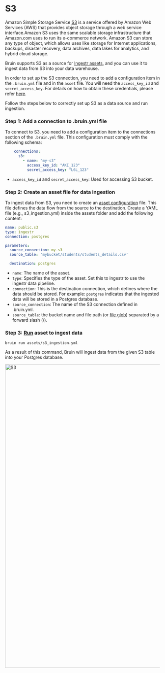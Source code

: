 # S3
Amazon Simple Storage Service [S3](https://aws.amazon.com/s3/) is a service offered by Amazon Web Services (AWS) that provides object storage through a web service interface.Amazon S3 uses the same scalable storage infrastructure that Amazon.com uses to run its e-commerce network. Amazon S3 can store any type of object, which allows uses like storage for Internet applications, backups, disaster recovery, data archives, data lakes for analytics, and hybrid cloud storage.

Bruin supports S3 as a source for [Ingestr assets](/assets/ingestr), and you can use it to ingest data from S3 into your data warehouse.

In order to set up the S3 connection, you need to add a configuration item in the `.bruin.yml` file and in the `asset` file. You will need the `access_key_id` and `secret_access_key`. For details on how to obtain these credentials, please refer [here](https://dlthub.com/docs/dlt-ecosystem/verified-sources/filesystem/basic#get-credentials).

Follow the steps below to correctly set up S3 as a data source and run ingestion.

### Step 1: Add a connection to .bruin.yml file

To connect to S3, you need to add a configuration item to the connections section of the `.bruin.yml` file. This configuration must comply with the following schema:

```yaml
    connections:
      s3:
        - name: "my-s3"
          access_key_id: "AKI_123"
          secret_access_key: "L6L_123"
```

- `access_key_id` and `secret_access_key`: Used for accessing S3 bucket.

### Step 2: Create an asset file for data ingestion

To ingest data from S3, you need to create an [asset configuration](/assets/ingestr.html#asset-structure) file. This file defines the data flow from the source to the destination. Create a YAML file (e.g., s3_ingestion.yml) inside the assets folder and add the following content:

```yaml
name: public.s3
type: ingestr
connection: postgres

parameters:
  source_connection: my-s3
  source_table: 'mybucket/students/students_details.csv'

  destination: postgres
```
- `name`: The name of the asset.
- `type`: Specifies the type of the asset. Set this to ingestr to use the ingestr data pipeline.
- `connection`: This is the destination connection, which defines where the data should be stored. For example: `postgres` indicates that the ingested data will be stored in a Postgres database.
- `source_connection`: The name of the S3 connection defined in .bruin.yml.
- `source_table`: the bucket name and file path (or [file glob](https://bruin-data.github.io/ingestr/supported-sources/gcs.html#file-pattern)) separated by a forward slash (/).

### Step 3: [Run](/commands/run) asset to ingest data
```
bruin run assets/s3_ingestion.yml
```
As a result of this command, Bruin will ingest data from the given S3 table into your Postgres database.

<img width="986" alt="S3" src="https://github.com/user-attachments/assets/eef6dbdd-0a59-4767-b1ea-c1de28273037">

